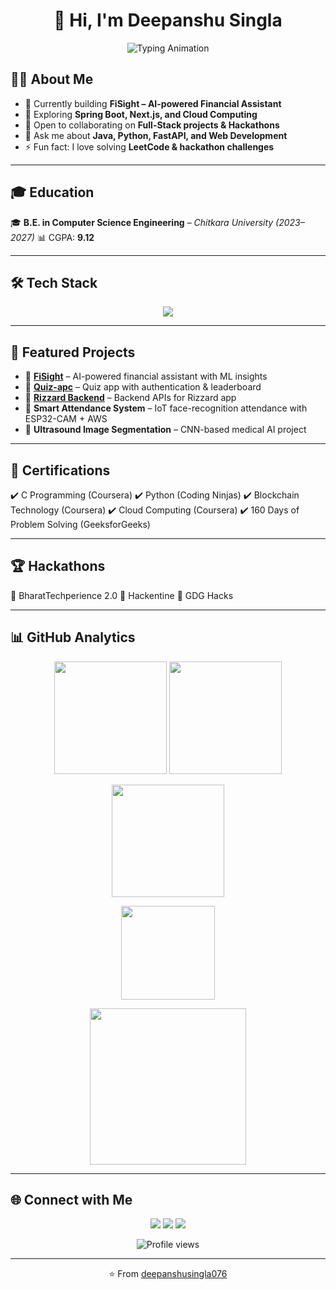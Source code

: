 # <h1 align="center">👋 Hi, I'm Deepanshu Singla</h1>

<p align="center">
  <img src="https://readme-typing-svg.herokuapp.com?font=Fira+Code&size=28&pause=1000&color=36BCF7&center=true&vCenter=true&width=700&lines=MERN+Stack+%26+Next.js+Developer+⚡;Problem+Solver+%F0%9F%A7%A0;Tech+Enthusiast+%F0%9F%94%A5;Open+Source+Contributor+%F0%9F%8C%90" alt="Typing Animation" />
</p>

## 👨‍💻 About Me

* 🔭 Currently building **FiSight – AI-powered Financial Assistant**
* 🌱 Exploring **Spring Boot, Next.js, and Cloud Computing**
* 👯 Open to collaborating on **Full-Stack projects & Hackathons**
* 💬 Ask me about **Java, Python, FastAPI, and Web Development**
* ⚡ Fun fact: I love solving **LeetCode & hackathon challenges**

---

## 🎓 Education

🎓 **B.E. in Computer Science Engineering** – *Chitkara University (2023–2027)*
📊 CGPA: **9.12**

---

## 🛠️ Tech Stack

<p align="center">
  <img src="https://skillicons.dev/icons?i=java,python,cpp,c,js,ts,spring,react,nextjs,fastapi,git,github,docker,aws,mysql,postgres" />
</p>

---

## 🚀 Featured Projects

* 🔹 [**FiSight**](https://github.com/deepanshusingla076/FiSight) – AI-powered financial assistant with ML insights
* 🔹 [**Quiz-apc**](https://github.com/deepanshusingla076/Quiz-apc) – Quiz app with authentication & leaderboard
* 🔹 [**Rizzard Backend**](https://github.com/deepanshusingla076/rizzard_backend) – Backend APIs for Rizzard app
* 🔹 **Smart Attendance System** – IoT face-recognition attendance with ESP32-CAM + AWS
* 🔹 **Ultrasound Image Segmentation** – CNN-based medical AI project

---

## 🏅 Certifications

✔️ C Programming (Coursera)
✔️ Python (Coding Ninjas)
✔️ Blockchain Technology (Coursera)
✔️ Cloud Computing (Coursera)
✔️ 160 Days of Problem Solving (GeeksforGeeks)

---

## 🏆 Hackathons

🏅 BharatTechperience 2.0
🏅 Hackentine
🏅 GDG Hacks

---

## 📊 GitHub Analytics

<p align="center">
  <img src="https://github-readme-stats.vercel.app/api?username=deepanshusingla076&show_icons=true&theme=radical&count_private=true" height="180em"/>
  <img src="https://github-readme-stats.vercel.app/api/top-langs/?username=deepanshusingla076&layout=compact&theme=radical" height="180em"/>
</p>

<p align="center">
  <img src="https://streak-stats.demolab.com?user=deepanshusingla076&theme=radical" height="180em"/>
</p>

<p align="center">
  <img src="https://github-profile-trophy.vercel.app/?username=deepanshusingla076&theme=radical&margin-w=5&no-frame=false" height="150em"/>
</p>

<p align="center">
  <img src="https://github-readme-activity-graph.vercel.app/graph?username=deepanshusingla076&theme=react-dark&hide_border=false" height="250em"/>
</p>

---

## 🌐 Connect with Me

<p align="center">
  <a href="https://www.linkedin.com/in/deepanshu-singla-519057335"><img src="https://img.shields.io/badge/LinkedIn-Deepanshu%20Singla-blue?style=for-the-badge&logo=linkedin" /></a>
  <a href="mailto:deepanshusingla0076@gmail.com"><img src="https://img.shields.io/badge/Email-deepanshusingla0076%40gmail.com-red?style=for-the-badge&logo=gmail" /></a>
  <a href="#"><img src="https://img.shields.io/badge/Portfolio-Coming%20Soon-orange?style=for-the-badge&logo=firefox" /></a>
</p>

<p align="center">
  <img src="https://komarev.com/ghpvc/?username=deepanshusingla076&label=Profile%20Views&color=blueviolet&style=for-the-badge" alt="Profile views" />
</p>

---

<p align="center">⭐ From <a href="https://github.com/deepanshusingla076">deepanshusingla076</a></p>
